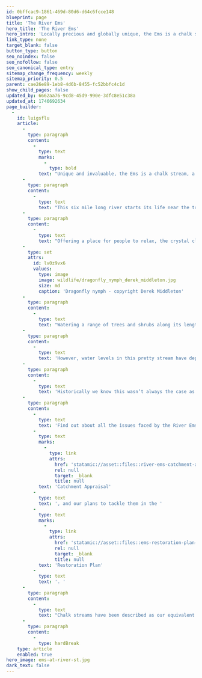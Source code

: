 ```yaml
---
id: 0bffcac9-1861-469d-80d6-d64c6fcce148
blueprint: page
title: 'The River Ems'
hero_title: 'The River Ems'
hero_intro: 'Locally precious and globally unique, the Ems is a chalk stream, a rare and special habitat to cherish.'
link_type: none
target_blank: false
button_type: button
seo_noindex: false
seo_nofollow: false
seo_canonical_type: entry
sitemap_change_frequency: weekly
sitemap_priority: 0.5
parent: cae26e89-1eb8-4d6b-8455-fc52bbfc4c1d
show_child_pages: false
updated_by: 6662aa76-9cd8-45d9-990e-3dfc8e51c38a
updated_at: 1746692634
page_builder:
  -
    id: luigsflu
    article:
      -
        type: paragraph
        content:
          -
            type: text
            marks:
              -
                type: bold
            text: "Unique and invaluable, the Ems is a chalk stream, a rare and special habitat teeming with wildlife and free for everyone to enjoy.\_"
      -
        type: paragraph
        content:
          -
            type: text
            text: "This six mile long river starts its life near the tranquil village of Stoughton, before travelling through the peaceful villages of Walderton and Westbourne, then flowing into Emsworth and out to sea through Chichester Harbour.\_"
      -
        type: paragraph
        content:
          -
            type: text
            text: "Offering a place for people to relax, the crystal clear waters of the Ems offer a home to a multitude of wildlife such as water voles, fish and dragonflies, while its banks provide a sanctuary for a variety of birds.\_"
      -
        type: set
        attrs:
          id: lv0z9vx6
          values:
            type: image
            image: wildlife/dragonfly_nymph_derek_middleton.jpg
            size: md
            caption: 'Dragonfly nymph - copyright Derek Middleton'
      -
        type: paragraph
        content:
          -
            type: text
            text: "Watering a range of trees and shrubs along its length, the shaded footpaths running adjacent to the Ems offer a quiet place to escape busy life, soak up the sounds of the water and enjoy some wildlife spotting.\_\_"
      -
        type: paragraph
        content:
          -
            type: text
            text: 'However, water levels in this pretty stream have depleted over the years and most summers parts of the river dry up. This can have devastating effects on a number of fish species, as well as affecting land-dwelling creatures who rely on the stream for water in the hotter months.'
      -
        type: paragraph
        content:
          -
            type: text
            text: 'Historically we know this wasn’t always the case as a number of water mills, watercress beds and water meadows used to exist along this waterway. Increased abstraction with our rising population and climate change both play their part. '
      -
        type: paragraph
        content:
          -
            type: text
            text: 'Find out about all the issues faced by the River Ems in the '
          -
            type: text
            marks:
              -
                type: link
                attrs:
                  href: 'statamic://asset::files::river-ems-catchment-appraisal-2025-final.pdf'
                  rel: null
                  target: _blank
                  title: null
            text: 'Catchment Appraisal'
          -
            type: text
            text: ', and our plans to tackle them in the '
          -
            type: text
            marks:
              -
                type: link
                attrs:
                  href: 'statamic://asset::files::ems-restoration-plan-2025-final.pdf'
                  rel: null
                  target: _blank
                  title: null
            text: 'Restoration Plan'
          -
            type: text
            text: '. '
      -
        type: paragraph
        content:
          -
            type: text
            text: "Chalk streams have been described as our equivalent of the Great Barrier Reef, a natural resource which needs to be protected and cared for. The River Ems is one such river and is a vital resource which needs our help.\_\_"
      -
        type: paragraph
        content:
          -
            type: hardBreak
    type: article
    enabled: true
hero_image: ems-at-river-st.jpg
dark_text: false
---
```

